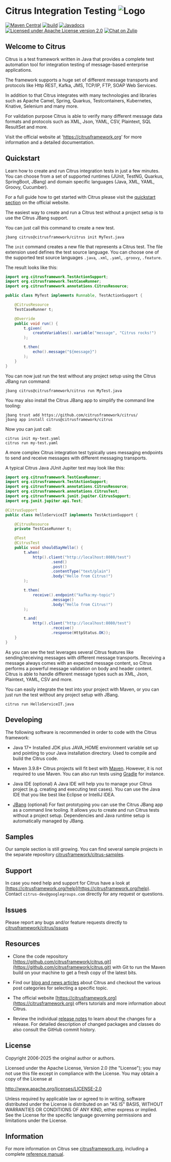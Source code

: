 Citrus Integration Testing ![Logo][1]
==============

[![Maven Central](https://maven-badges.herokuapp.com/maven-central/org.citrusframework/citrus/badge.svg?style=flat-square)](https://central.sonatype.com/search?q=g%253Aorg.citrusframework)
[![build](https://github.com/citrusframework/citrus/workflows/build/badge.svg?branch=main)](https://github.com/citrusframework/citrus/actions) 
[![Javadocs](http://javadoc.io/badge/org.citrusframework/citrus-core.svg)](http://javadoc.io/doc/org.citrusframework/citrus-core)
[![Licensed under Apache License version 2.0](https://img.shields.io/github/license/openshift/origin.svg?maxAge=2592000)](https://www.apache.org/licenses/LICENSE-2.0")
[![Chat on Zulip](https://img.shields.io/badge/zulip-join_chat-brightgreen.svg)](https://citrusframework.zulipchat.com)

Welcome to Citrus
---------

Citrus is a test framework written in Java that provides a complete test automation tool for integration testing of message-based enterprise applications. 

The framework supports a huge set of different message transports and protocols like Http REST, Kafka, JMS, TCP/IP, FTP, SOAP Web Services.

In addition to that Citrus integrates with many technologies and libraries such as Apache Camel, Spring, Quarkus, Testcontainers, Kubernetes, Knative, Selenium and many more.

For validation purpose Citrus is able to verify many different message data formats and protocols such as XML, Json, YAML, CSV, Plaintext, SQL ResultSet and more.

Visit the official website at 'https://citrusframework.org'
for more information and a detailed documentation.
 
Quickstart
---------

Learn how to create and run Citrus integration tests in just a few minutes. You can choose from a set of supported runtimes (JUnit, TestNG, Quarkus, SpringBoot, JBang) and domain specific languages (Java, XML, YAML, Groovy, Cucumber).

For a full guide how to get started with Citrus please visit the [quickstart section](https://citrusframework.org/quickstart/) on the official website.

The easiest way to create and run a Citrus test without a project setup is to use the Citrus JBang support.

You can just call this command to create a new test.

```shell
jbang citrus@citrusframework/citrus init MyTest.java
```

The `init` command creates a new file that represents a Citrus test. The file extension used defines the test source language. You can choose one of the supported test source languages `.java`, `.xml`, `.yaml`, `.groovy`, `.feature`.

The result looks like this:

```java
import org.citrusframework.TestActionSupport;
import org.citrusframework.TestCaseRunner;
import org.citrusframework.annotations.CitrusResource;

public class MyTest implements Runnable, TestActionSupport {

    @CitrusResource
    TestCaseRunner t;

    @Override
    public void run() {
        t.given(
            createVariables().variable("message", "Citrus rocks!")
        );

        t.then(
            echo().message("${message}")
        );
    }
}
```

You can now just run the test without any project setup using the Citrus JBang run command:

```shell
jbang citrus@citrusframework/citrus run MyTest.java
```

You may also install the Citrus JBang app to simplify the command line tooling:

```shell
jbang trust add https://github.com/citrusframework/citrus/
jbang app install citrus@citrusframework/citrus
```

Now you can just call:

```shell
citrus init my-test.yaml
citrus run my-test.yaml
```

A more complex Citrus integration test typically uses messaging endpoints to send and receive messages with different messaging transports. 

A typical Citrus Java JUnit Jupiter test may look like this:

```java
import org.citrusframework.TestCaseRunner;
import org.citrusframework.TestActionSupport;
import org.citrusframework.annotations.CitrusResource;
import org.citrusframework.annotations.CitrusTest;
import org.citrusframework.junit.jupiter.CitrusSupport;
import org.junit.jupiter.api.Test;

@CitrusSupport
public class HelloServiceIT implements TestActionSupport {

    @CitrusResource
    private TestCaseRunner t;

    @Test
    @CitrusTest
    public void shouldSayHello() {
        t.when(
            http().client("http://localhost:8080/test")
                    .send()
                    .post()
                    .contentType("text/plain")
                    .body("Hello from Citrus!")
        );

        t.then(
            receive().endpoint("kafka:my-topic")
                    .message()
                    .body("Hello from Citrus!")
        );

        t.and(
            http().client("http://localhost:8080/test")
                    .receive()
                    .response(HttpStatus.OK));
    }
}
```

As you can see the test leverages several Citrus features like sending/receiving messages with different message transports. Receiving a message always comes with an expected message content, so Citrus performs a powerful message validation on body and header content. Citrus is able to handle different message types such as XML, Json, Plaintext, YAML, CSV and more.

You can easily integrate the test into your project with Maven, or you can just run the test without any project setup with JBang.

```shell
citrus run HelloServiceIT.java
```

Developing
---------

The following software is recommended in order to code with the
Citrus framework:

* Java 17+
  Installed JDK plus JAVA_HOME environment variable set
  up and pointing to your Java installation directory. Used to compile and build the Citrus code.

* Maven 3.9.8+
  Citrus projects will fit best with [Maven](https://maven.apache.org).
  However, it is not required to use Maven. You can also run tests using [Gradle](https://gradle.org/) for instance.

* Java IDE (optional)
  A Java IDE will help you to manage your Citrus project (e.g. creating
  and executing test cases). You can use the Java IDE that you like best like Eclipse or IntelliJ IDEA.

* [JBang](https://jbang.dev) (optional)
  For fast prototyping you can use the Citrus JBang app as a command line tooling. It allows you to create and run Citrus tests without a project setup. Dependencies and Java runtime setup is automatically managed by JBang. 

Samples
---------

Our sample section is still growing. 
You can find several sample projects in the separate repository [citrusframework/citrus-samples](https://github.com/citrusframework/citrus-samples). 

Support
---------

In case you need help and support for Citrus have a look at
[https://citrusframework.org/help](https://citrusframework.org/help).
Contact `citrus-dev@googlegroups.com` directly for any request or questions.

Issues
---------

Please report any bugs and/or feature requests directly to
[citrusframework/citrus/issues](https://github.com/citrusframework/citrus/issues)

Resources
---------

* Clone the code repository [https://github.com/citrusframework/citrus.git](https://github.com/citrusframework/citrus.git) with Git to run the Maven build on your machine to get a fresh copy of the latest bits.

* Find our [blog and news articles](https://citrusframework.org/news) about Citrus and checkout the various post categories for selecting a specific topic.

* The official website [https://citrusframework.org](https://citrusframework.org) offers tutorials and more information about Citrus.

* Review the individual [release notes](https://citrusframework.org/docs/history/) to learn about the changes for a release. For detailed description of changed packages and classes do also consult the GitHub commit history.

License
---------

Copyright 2006-2025 the original author or authors.

Licensed under the Apache License, Version 2.0 (the "License");
you may not use this file except in compliance with the License.
You may obtain a copy of the License at

  http://www.apache.org/licenses/LICENSE-2.0

Unless required by applicable law or agreed to in writing, software
distributed under the License is distributed on an "AS IS" BASIS,
WITHOUT WARRANTIES OR CONDITIONS OF ANY KIND, either express or implied.
See the License for the specific language governing permissions and
limitations under the License.

Information
---------

For more information on Citrus see [citrusframework.org][2], including
a complete [reference manual][3].

 [1]: https://citrusframework.org/img/brand-logo.png "Citrus"
 [2]: https://citrusframework.org
 [3]: https://citrusframework.org/citrus/reference/html/index.html
